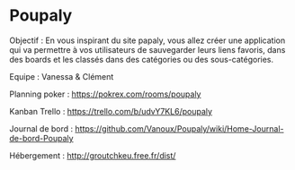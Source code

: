 # Poupaly
Objectif :  En vous inspirant du site papaly, vous allez créer une application qui va permettre à vos utilisateurs de sauvegarder leurs liens favoris, dans des boards et les classés dans des catégories ou des sous-catégories.

Equipe : Vanessa & Clément

Planning poker : https://pokrex.com/rooms/poupaly

Kanban Trello : https://trello.com/b/udvY7KL6/poupaly

Journal de bord : https://github.com/Vanoux/Poupaly/wiki/Home-Journal-de-bord-Poupaly

Hébergement : http://groutchkeu.free.fr/dist/
